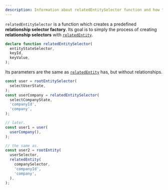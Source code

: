 ```yaml
---
description: Information about relatedEntitySelector function and how to create preconfigured relationship selector factories based on relatedEntity
---
```


`relatedEntitySelector` is a function which creates a predefined **relationship selector factory**.
Its goal is to simply the process of creating **relationship selectors** with [`relatedEntity`](relatedentity-function.md).

```ts
declare function relatedEntitySelector(
  entityStateSelector,
  keyId,
  keyValue,
);
```

Its parameters are the same as [`relatedEntity`](relatedentity-function.md) has, but without relationships.

```ts
const user = rootEntitySelector(
  selectUserState,
);
const userCompany = relatedEntitySelector(
  selectCompanyState,
  'companyId',
  'company',
);

// later.
const user1 = user(
  userCompany(),
);

// the same as.
const user2 = rootEntity(
  userSelector,
  relatedEntity(
    companySelector,
    'companyId',
    'company',
  ),
);
```
